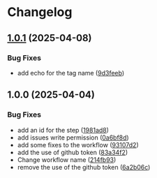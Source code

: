 # Changelog

## [1.0.1](https://github.com/lfarci/node-release-please-setup/compare/v1.0.0...v1.0.1) (2025-04-08)


### Bug Fixes

* add echo for the tag name ([9d3feeb](https://github.com/lfarci/node-release-please-setup/commit/9d3feeb7db00543e7ce249ba2b0b94f1c1d847b1))

## 1.0.0 (2025-04-04)


### Bug Fixes

* add an id for the step ([1981ad8](https://github.com/lfarci/node-release-please-setup/commit/1981ad8f09396233599844857ccc922139053121))
* add issues write permission ([0a6bf8d](https://github.com/lfarci/node-release-please-setup/commit/0a6bf8d4ae25d6e128eddb44c567efda430c2ae5))
* add some fixes to the workflow ([93107d2](https://github.com/lfarci/node-release-please-setup/commit/93107d2dcdc5ad9e3287171bb5b8fdb3e78868b3))
* add the use of github token ([83a34f2](https://github.com/lfarci/node-release-please-setup/commit/83a34f2cddf186f6b99b733edc3c42fe7e0d48d7))
* Change workflow name ([214fb93](https://github.com/lfarci/node-release-please-setup/commit/214fb93bf43986e226105ef310019658192a9d48))
* remove the use of the github token ([6a2b06c](https://github.com/lfarci/node-release-please-setup/commit/6a2b06c0fc43598ce850a5f3cff8cbcb3fd9e134))

